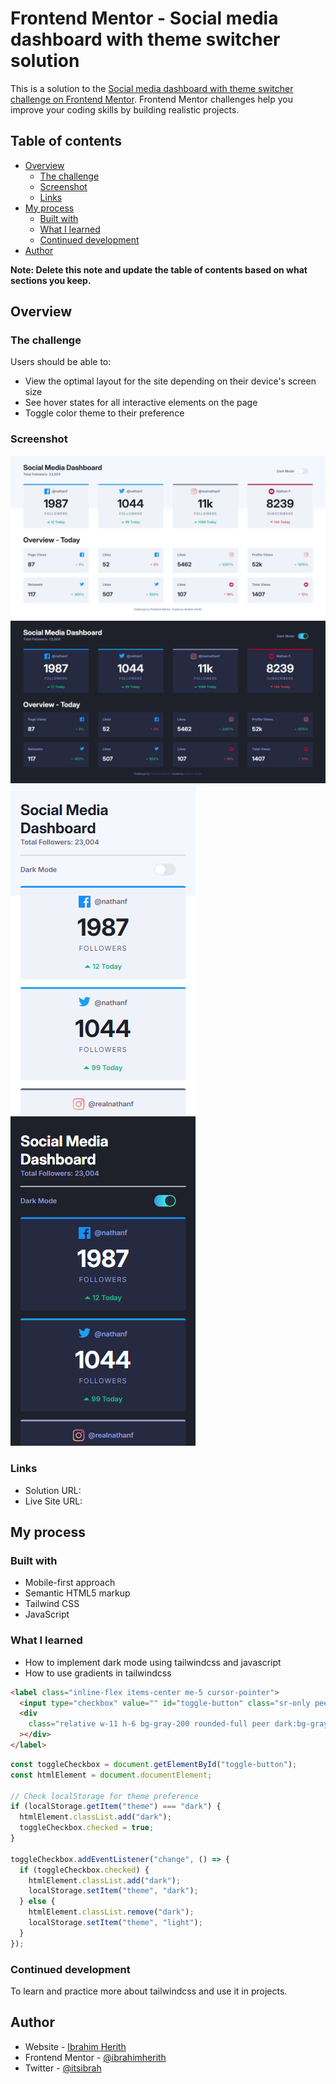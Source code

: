 # Frontend Mentor - Social media dashboard with theme switcher solution

This is a solution to the [Social media dashboard with theme switcher challenge on Frontend Mentor](https://www.frontendmentor.io/challenges/social-media-dashboard-with-theme-switcher-6oY8ozp_H). Frontend Mentor challenges help you improve your coding skills by building realistic projects.

## Table of contents

- [Overview](#overview)
  - [The challenge](#the-challenge)
  - [Screenshot](#screenshot)
  - [Links](#links)
- [My process](#my-process)
  - [Built with](#built-with)
  - [What I learned](#what-i-learned)
  - [Continued development](#continued-development)
- [Author](#author)

**Note: Delete this note and update the table of contents based on what sections you keep.**

## Overview

### The challenge

Users should be able to:

- View the optimal layout for the site depending on their device's screen size
- See hover states for all interactive elements on the page
- Toggle color theme to their preference

### Screenshot

![](src/images/desktop-light.png)
![](src/images/desktop-dark.png)
![](src/images/mobile-light.png)
![](src/images/mobile-dark.png)

### Links

- Solution URL: [](https://github.com/ibrahimherith/social-media-dashboard)
- Live Site URL: [](https://ibrahimherith.github.io/social-media-dashboard/)

## My process

### Built with

- Mobile-first approach
- Semantic HTML5 markup
- Tailwind CSS
- JavaScript

### What I learned

- How to implement dark mode using tailwindcss and javascript
- How to use gradients in tailwindcss

```html
<label class="inline-flex items-center me-5 cursor-pointer">
  <input type="checkbox" value="" id="toggle-button" class="sr-only peer" />
  <div
    class="relative w-11 h-6 bg-gray-200 rounded-full peer dark:bg-gray-700 peer-checked:after:translate-x-full rtl:peer-checked:after:-translate-x-full peer-checked:after:border-white after:content-[''] after:absolute after:top-0.5 after:start-[2px] after:bg-white after:rounded-full after:h-5 after:w-5 after:transition-all dark:after:bg-DarkDesaturatedBlue dark:border-gray-600 peer-checked:bg-Red dark:peer-checked:bg-linear-to-r/hsl from-ToggleDark1 to-ToggleDark2"
  ></div>
</label>
```

```js
const toggleCheckbox = document.getElementById("toggle-button");
const htmlElement = document.documentElement;

// Check localStorage for theme preference
if (localStorage.getItem("theme") === "dark") {
  htmlElement.classList.add("dark");
  toggleCheckbox.checked = true;
}

toggleCheckbox.addEventListener("change", () => {
  if (toggleCheckbox.checked) {
    htmlElement.classList.add("dark");
    localStorage.setItem("theme", "dark");
  } else {
    htmlElement.classList.remove("dark");
    localStorage.setItem("theme", "light");
  }
});
```

### Continued development

To learn and practice more about tailwindcss and use it in projects.

## Author

- Website - [Ibrahim Herith](https://itsibrah.netlify.app/)
- Frontend Mentor - [@ibrahimherith](https://www.frontendmentor.io/profile/ibrahimherith)
- Twitter - [@itsibrah](https://www.twitter.com/itsibrah_)
